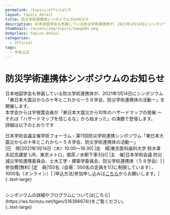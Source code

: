 ```yaml
---
permalink: /topics/official/5
layout: topics_detail
title: 防災学術連携体シンポジウムのお知らせ
description: 日本地図学会も参画している防災学術連携体が、2021年1月14日にシンポジウム「東日本大震災からの十年とこれからー５８学会、防災学術連携体の活動ー」を開催します。
thumbnail: /assets/img/topics/image01.png
bodyclass: topics-detail
categories:
  - official
tags:
  - 学会公式
---
```


# 防災学術連携体シンポジウムのお知らせ

日本地図学会も参画している防災学術連携体が、2021年1月14日にシンポジウム「東日本大震災からの十年とこれからー５８学会、防災学術連携体の活動ー」を開催します。<br>
本学会からは宇根寛会員が「東日本大震災から10年のハザードマップの発展 ～それは「ハザードマップを信じるな」から始まった」の演題で登壇します。<br>
詳細は以下のとおりです<br>

日本学術会議主催学術フォーラム・第11回防災学術連携シンポジウム「東日本大震災からの十年とこれからー５８学会、防災学術連携体の活動ー」<br>
|日　時|2021年1月14日（木）10:00～18:30|
|会　場|東京医科歯科大学 鈴木章夫記念講堂 (JR，東京メトロ，御茶ノ水駅下車3分)|
|主　催|日本学術会議 防災減災学術連携委員会、土木工学・建築学委員会、防災学術連携体（５８学会）|
|参加費|無料|
|定　員|150名（会場：500名の定員を1/3に制限しています），1000名（オンライン）|
|申込方法|参加申し込みは[こちら](https://ws.formzu.net/fgen/S16396674/)からお願いします。|
{:.text-large}

<br>
シンポジウムの詳細やプログラムについては[こちら](https://ws.formzu.net/fgen/S16396674/)をご覧ください。<br>
{:.text-large}
